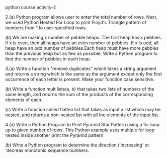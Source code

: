 python course activity-2

2.(a) Python program allows user to enter the total number of rows.
 Next, we used Python Nested For Loop to print Floyd's Triangle pattern
 of numbers from 1 to user-specified rows.
 
 
 (b) We are making x number of pebble heaps. The first heap has x pebbles. 
 If x is even, then all heaps have an even number of pebbles. If x is odd, 
 all heap have an odd number of pebbles.Each heap must have more pebbles than 
 the previous heap but as few as possible. Write a Python program to find 
 the number of pebbles in each heap.


3.(a) Write a function "remove duplicates" which takes a string argument and 
 returns a string which is the same as the argument except only the first 
 occurrence of each letter is present. Make your function case sensitive. 
 

 (b) Write a function mult lists(a, b) that 
 takes two lists of numbers of the same length, and returns the sum of the
 products of the corresponding elements of each.
 

 (c) Write a function called flatten list that takes as input a list which may be
 nested, and returns a non-nested list with all the elements of the input list.


4.(a) Write a Python Program to Print Pyramid Star Pattern using a for loop up
 to given number of rows. This Python example uses multiple for loop nested 
  inside another print the Pyramid pattern 
 

 (b) Write a Python program to determine the direction 
 ('increasing' or 'decreas monotonic sequence numbers.
